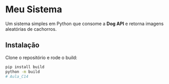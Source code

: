 # Meu Sistema
Um sistema simples em Python que consome a **Dog API** e retorna imagens aleatórias de cachorros.
## Instalação
Clone o repositório e rode o build:
```bash
pip install build
python -m build
#   A u l a _ C 1 4
 

